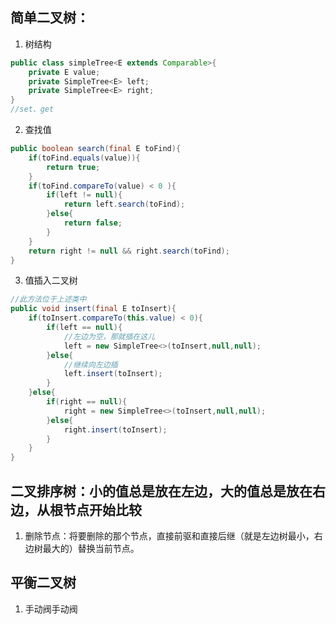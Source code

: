 ## 简单二叉树：
1. 树结构
```java
public class simpleTree<E extends Comparable>{
    private E value;
    private SimpleTree<E> left;
    private SimpleTree<E> right;
}
//set、get
```

2. 查找值
```java
public boolean search(final E toFind){
    if(toFind.equals(value)){
        return true;
    }
    if(toFind.compareTo(value) < 0 ){
        if(left != null){
            return left.search(toFind);
        }else{
            return false;
        }
    }
    return right != null && right.search(toFind);
}
```

3. 值插入二叉树
```java
//此方法位于上述类中
public void insert(final E toInsert){
    if(toInsert.compareTo(this.value) < 0){
        if(left == null){
            //左边为空，那就插在这儿
            left = new SimpleTree<>(toInsert,null,null);
        }else{
            //继续向左边插
            left.insert(toInsert);
        }
    }else{
        if(right == null){
            right = new SimpleTree<>(toInsert,null,null);
        }else{
            right.insert(toInsert);
        }
    }
}
```

## 二叉排序树：小的值总是放在左边，大的值总是放在右边，从根节点开始比较
1. 删除节点：将要删除的那个节点，直接前驱和直接后继（就是左边树最小，右边树最大的）替换当前节点。

## 平衡二叉树
1. 手动阀手动阀
